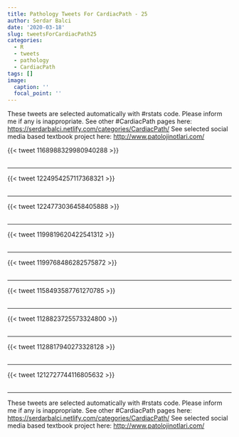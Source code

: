 ```yaml
---
title: Pathology Tweets For CardiacPath - 25
author: Serdar Balci
date: '2020-03-18'
slug: tweetsForCardiacPath25
categories:
  - R
  - tweets
  - pathology
  - CardiacPath
tags: []
image:
  caption: ''
  focal_point: ''
---
```



These tweets are selected automatically with #rstats code. Please inform me if any is inappropriate.
See other #CardiacPath pages here: https://serdarbalci.netlify.com/categories/CardiacPath/ 
See selected social media based textbook project here: http://www.patolojinotlari.com/

{{< tweet 1168988329980940288 >}}
<br>
<br>
<hr>
{{< tweet 1224954257117368321 >}}
<br>
<br>
<hr>
{{< tweet 1224773036458405888 >}}
<br>
<br>
<hr>
{{< tweet 1199819620422541312 >}}
<br>
<br>
<hr>
{{< tweet 1199768486282575872 >}}
<br>
<br>
<hr>
{{< tweet 1158493587761270785 >}}
<br>
<br>
<hr>
{{< tweet 1128823725573324800 >}}
<br>
<br>
<hr>
{{< tweet 1128817940273328128 >}}
<br>
<br>
<hr>
{{< tweet 1212727744116805632 >}}
<br>
<br>
<hr>


These tweets are selected automatically with #rstats code. Please inform me if any is inappropriate.
See other #CardiacPath pages here: https://serdarbalci.netlify.com/categories/CardiacPath/ 
See selected social media based textbook project here: http://www.patolojinotlari.com/
